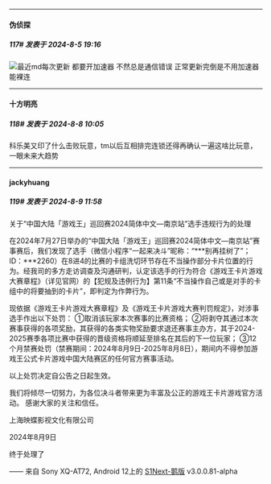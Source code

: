 ﻿
*****

####  伪侦探  
##### 117#       发表于 2024-8-5 19:16

<img src="https://static.saraba1st.com/image/smiley/face2017/001.png" referrerpolicy="no-referrer">最近md每次更新 都要开加速器 不然总是通信错误 正常更新完倒是不用加速器能裸连


*****

####  十方明亮  
##### 118#       发表于 2024-8-8 10:05

科乐美又印了什么击败玩意，tm以后互相排完连锁还得再确认一遍这啥比玩意，一眼未来大趋势


*****

####  jackyhuang  
##### 119#       发表于 2024-8-9 11:58

关于“中国大陆「游戏王」巡回赛2024简体中文—南京站”选手违规行为的处理

在2024年7月27日举办的“中国大陆「游戏王」巡回赛2024简体中文—南京站”赛事赛后，我们发现了选手（微信小程序“一起来决斗”昵称：“***别再挂树了”；ID：***2260）在8进4的比赛的卡组洗切环节存在不当操作部分卡片位置的行为。经我司的多方走访调查及沟通研判，认定该选手的行为符合《游戏王卡片游戏大赛章程》（详见官网）的【犯规及违例行为】第11条“不当操作自己或是对手的卡组中的将要抽到的卡片”，即判定为作弊行为。

现依据《游戏王卡片游戏大赛章程》及《游戏王卡片游戏大赛判罚规定》，对涉事选手作出以下处罚：
①取消该玩家本次赛事的比赛资格；
②将剥夺其通过本次赛事获得的各项奖励，其获得的各类实物奖励要求退还赛事主办方，其于2024-2025赛季各项比赛中获得的晋级资格将顺延至排名在其后的下一位玩家；
③12个月禁赛处罚（禁赛期间：2024年8月9日-2025年8月8日），期间内不得参加游戏王公式卡片游戏中国大陆赛区的任何官方赛事活动。

以上处罚决定自公告之日起生效。

我们将倾尽一切努力，为各位决斗者带来更为丰富及公正的游戏王卡片游戏官方活动。
感谢大家的关注和信任。

上海映蝶影视文化有限公司

2024年8月9日

终于处理了

—— 来自 Sony XQ-AT72, Android 12上的 [S1Next-鹅版](https://github.com/ykrank/S1-Next/releases) v3.0.0.81-alpha

